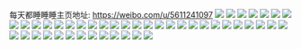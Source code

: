 每天都睡睡睡主页地址: https://weibo.com/u/5611241097 
![](https://wx4.sinaimg.cn/mw2000/0067Kc8Fgy1h8y66m0n56j30kg0k0q3n.jpg) 
![](https://wx4.sinaimg.cn/mw2000/0067Kc8Fly1h755hmrvmij31sc2ds4qq.jpg) 
![](https://wx4.sinaimg.cn/mw2000/0067Kc8Fly1h755horpg4j31sc2ds1ky.jpg) 
![](https://wx4.sinaimg.cn/mw2000/0067Kc8Fly1h755jdqlyrj33402c0hdu.jpg) 
![](https://wx4.sinaimg.cn/mw2000/0067Kc8Fly1h755hkcka2j33402c0qv8.jpg) 
![](https://wx4.sinaimg.cn/mw2000/0067Kc8Fly1h755hdjrqlj328f2z9jzp.jpg) 
![](https://wx4.sinaimg.cn/mw2000/0067Kc8Fly1h755hhafuej328f2z9x6q.jpg) 
![](https://wx4.sinaimg.cn/mw2000/0067Kc8Fly1h755hs042ej33402c04kq.jpg) 
![](https://wx4.sinaimg.cn/mw2000/0067Kc8Fly1h755jjq7thj32c0340qv5.jpg) 
![](https://wx4.sinaimg.cn/mw2000/0067Kc8Fly1h755jmhbuvj33402c04qt.jpg) 
![](https://wx4.sinaimg.cn/mw2000/0067Kc8Fly1h6r8izv0kbj31lv2ds7wh.jpg) 
![](https://wx4.sinaimg.cn/mw2000/0067Kc8Fly1h6r8j313ooj31sc2dsb29.jpg) 
![](https://wx4.sinaimg.cn/mw2000/0067Kc8Fly1h6r8j7h5nsj31sc2dsx6p.jpg) 
![](https://wx4.sinaimg.cn/mw2000/0067Kc8Fly1h6r8j83dc5j30qo17b47r.jpg) 
![](https://wx4.sinaimg.cn/mw2000/0067Kc8Fly1h6r8j8hhm6j30qo1c0jwa.jpg) 
![](https://wx4.sinaimg.cn/mw2000/0067Kc8Fly1h6r8ja3vrqj31sc2dsnpd.jpg) 
![](https://wx4.sinaimg.cn/mw2000/0067Kc8Fly1h6r8jco088j334024m7p5.jpg) 
![](https://wx4.sinaimg.cn/mw2000/0067Kc8Fly1h6r8jedo2wj32c03401ky.jpg) 
![](https://wx4.sinaimg.cn/mw2000/0067Kc8Fly1h6r8jj1fagj32c0340b2b.jpg) 
![](https://wx4.sinaimg.cn/mw2000/0067Kc8Fly1h6r2l6zwpyj31sc2ds1kx.jpg) 
![](https://wx4.sinaimg.cn/mw2000/0067Kc8Fly1h6r2l8m2g8j31sc2dstef.jpg) 
![](https://wx4.sinaimg.cn/mw2000/0067Kc8Fly1h6r2lbxd3ej32c0340hdt.jpg) 
![](https://wx4.sinaimg.cn/mw2000/0067Kc8Fly1h6r2lfq768j32c03404qp.jpg) 
![](https://wx4.sinaimg.cn/mw2000/0067Kc8Fly1h6r2lke26rj32c0340b2d.jpg) 
![](https://wx4.sinaimg.cn/mw2000/0067Kc8Fly1h6r2lnws2bj31gg2adqob.jpg) 
![](https://wx4.sinaimg.cn/mw2000/0067Kc8Fly1h6r2ln68gbj31sc2ds1kx.jpg) 
![](https://wx4.sinaimg.cn/mw2000/0067Kc8Fly1h6r2lm24o1j31l72dshdt.jpg) 
![](https://wx4.sinaimg.cn/mw2000/0067Kc8Fly1h6r2lpxhftj33402c0qi5.jpg) 
![](https://wx4.sinaimg.cn/mw2000/0067Kc8Fly1h6d5o4szv1j30u01uo10n.jpg) 
![](https://wx4.sinaimg.cn/mw2000/0067Kc8Fly1h5q8l16jqnj31sc2dse82.jpg) 
![](https://wx4.sinaimg.cn/mw2000/0067Kc8Fly1h5q8l5hwlyj33402c0b2b.jpg) 
![](https://wx4.sinaimg.cn/mw2000/0067Kc8Fgy1h3sy0gjkpsj31q32dskjl.jpg) 
![](https://wx4.sinaimg.cn/mw2000/0067Kc8Fgy1h3sy0ic0f1j31mi2357wh.jpg) 
![](https://wx4.sinaimg.cn/mw2000/0067Kc8Fly1h3bk25loxxj31hc140gqn.jpg) 
![](https://wx4.sinaimg.cn/mw2000/0067Kc8Fly1h3bk253s6kj31hc1407a4.jpg) 
![](https://wx4.sinaimg.cn/mw2000/0067Kc8Fly1h305gyvdbsj31sc2dsb2a.jpg) 
![](https://wx4.sinaimg.cn/mw2000/0067Kc8Fly1h305iwa5ndj30sg2n7dom.jpg) 
![](https://wx4.sinaimg.cn/mw2000/0067Kc8Fly1h305njpqi0j30xq0u0wo0.jpg) 
![](https://wx4.sinaimg.cn/mw2000/0067Kc8Fly1h29fc69re8j31nz27yqv5.jpg) 
![](https://wx4.sinaimg.cn/mw2000/0067Kc8Fly1h29fc7xwmhj31o12dsu0x.jpg) 
![](https://wx4.sinaimg.cn/mw2000/0067Kc8Fly1h29fc9d2cbj31sc2ds1ky.jpg) 
![](https://wx4.sinaimg.cn/mw2000/0067Kc8Fly1h29fcamb3ij31l52bekjl.jpg) 
![](https://wx4.sinaimg.cn/mw2000/0067Kc8Fly1h1lc53nyylj32c0340u0x.jpg) 
![](https://wx4.sinaimg.cn/mw2000/0067Kc8Fly1h1lc56i0afj32c0340hdu.jpg) 
![](https://wx4.sinaimg.cn/mw2000/0067Kc8Fly1h1lc59men6j32c0340kjn.jpg) 
